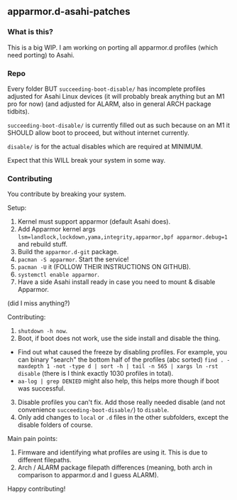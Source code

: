 ## apparmor.d-asahi-patches

### What is this?

This is a big WIP. I am working on porting all apparmor.d profiles (which need porting) to Asahi.

### Repo

Every folder BUT `succeeding-boot-disable/` has incomplete profiles adjusted for Asahi Linux devices (it will probably break anything but an M1 pro for now) (and adjusted for ALARM, also in general ARCH package tidbits).

`succeeding-boot-disable/` is currently filled out as such because on an M1 it SHOULD allow boot to proceed, but without internet currently.

`disable/` is for the actual disables which are required at MINIMUM.

Expect that this WILL break your system in some way.

### Contributing

You contribute by breaking your system.

Setup:

1. Kernel must support apparmor (default Asahi does).
2. Add Apparmor kernel args `lsm=landlock,lockdown,yama,integrity,apparmor,bpf apparmor.debug=1` and rebuild stuff.
3. Build the `apparmor.d-git` package.
4. `pacman -S apparmor`. Start the service!
5. `pacman -U` it (FOLLOW THEIR INSTRUCTIONS ON GITHUB).
6. `systemctl enable apparmor`.
7. Have a side Asahi install ready in case you need to mount & disable Apparmor.

(did I miss anything?)

Contributing:

1. `shutdown -h now`.
2. Boot, if boot does not work, use the side install and disable the thing. 
  * Find out what caused the freeze by disabling profiles. For example, you can binary "search" the bottom half of the profiles (abc sorted) `find . -maxdepth 1 -not -type d | sort -h | tail -n 565 | xargs ln -rst disable` (there is I think exactly 1030 profiles in total).
  * `aa-log | grep DENIED` might also help, this helps more though if boot was successful.
3. Disable profiles you can't fix. Add those really needed disable (and not convenience `succeeding-boot-disable/`) to `disable`.
4. Only add changes to `local` or `.d` files in the other subfolders, except the disable folders of course.

Main pain points:

1. Firmware and identifying what profiles are using it. This is due to different filepaths.
2. Arch / ALARM package filepath differences (meaning, both arch in comparison to apparmor.d and I guess ALARM).

Happy contributing!

